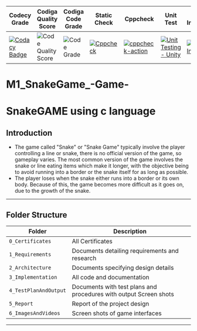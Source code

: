 |Codecy Grade |Codiga Quality Score |Codiga Code Grade |Static Check|Cppcheck |Unit Test |Git Inspector |Build-linux |Build-windows |
|---|---|---|---|---|---|---|---|---|
|[![Codacy Badge](https://app.codacy.com/project/badge/Grade/028d8c61346d45d1b517ce224cedc843)](https://www.codacy.com/gh/VISHNU-J1/M1_SnakeGame_-Game-/dashboard?utm_source=github.com&amp;utm_medium=referral&amp;utm_content=VISHNU-J1/M1_SnakeGame_-Game-&amp;utm_campaign=Badge_Grade) |![Code Quality Score](https://api.codiga.io/project/31428/score/svg) |![Code Grade](https://api.codiga.io/project/31428/status/svg) |[![Cppcheck](https://github.com/VISHNU-J1/M1_SnakeGame_-Game-/actions/workflows/c-cpp.yml/badge.svg)](https://github.com/VISHNU-J1/M1_SnakeGame_-Game-/actions/workflows/c-cpp.yml) |[![cppcheck-action](https://github.com/VISHNU-J1/M1_SnakeGame_-Game-/actions/workflows/cppcheck.yml/badge.svg)](https://github.com/VISHNU-J1/M1_SnakeGame_-Game-/actions/workflows/cppcheck.yml) |[![Unit Testing - Unity](https://github.com/VISHNU-J1/M1_SnakeGame_-Game-/actions/workflows/Unit%20test.yml/badge.svg)](https://github.com/VISHNU-J1/M1_SnakeGame_-Game-/actions/workflows/Unit%20test.yml) |[![Git Inspector](https://github.com/VISHNU-J1/M1_SnakeGame_-Game-/actions/workflows/Git_Inspector.yml/badge.svg)](https://github.com/VISHNU-J1/M1_SnakeGame_-Game-/actions/workflows/Git_Inspector.yml) |[![C/C++ CI](https://github.com/VISHNU-J1/M1_SnakeGame_-Game-/actions/workflows/Build.yml/badge.svg)](https://github.com/VISHNU-J1/M1_SnakeGame_-Game-/actions/workflows/Build.yml) |[![Build-windows](https://github.com/VISHNU-J1/M1_SnakeGame_-Game-/actions/workflows/Build-windows.yml/badge.svg)](https://github.com/VISHNU-J1/M1_SnakeGame_-Game-/actions/workflows/Build-windows.yml) |



# M1_SnakeGame_-Game-
# SnakeGAME using c language


## Introduction
* The game called "Snake" or "Snake Game" typically involve the player controlling a line or snake, there is no official version of the game, so gameplay varies. The most common version of the game involves the snake or line eating items which make it longer, with the objective being to avoid running into a border or the snake itself for as long as possible.
* The player loses when the snake either runs into a border or its own body. Because of this, the game becomes more difficult as it goes on, due to the growth of the snake.
---
## Folder Structure
|Folder |Description|
|---|---|
|`0_Certificates`|All Certificates |
|`1_Requirements` |Documents detailing requirements and research |
|`2_Architecture` |	Documents specifying design details |
|`3_Implementation` |All code and documentation |
|`4_TestPlanAndOutput` |Documents with test plans and procedures with output Screen shots |
|`5_Report` |Report of the project design |
|`6_ImagesAndVideos` |Screen shots of game interfaces |

---

